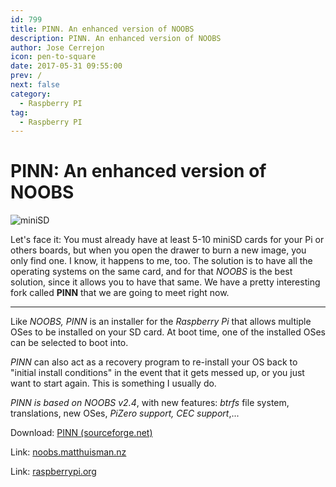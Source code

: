 ```yaml
---
id: 799
title: PINN. An enhanced version of NOOBS
description: PINN. An enhanced version of NOOBS
author: Jose Cerrejon
icon: pen-to-square
date: 2017-05-31 09:55:00
prev: /
next: false
category:
  - Raspberry PI
tag:
  - Raspberry PI
---
```


# PINN: An enhanced version of NOOBS

![miniSD](/images/2017/05/miniSD.png)

Let's face it: You must already have at least 5-10 miniSD cards for your Pi or others boards, but when you open the drawer to burn a new image, you only find one. I know, it happens to me, too. The solution is to have all the operating systems on the same card, and for that *NOOBS* is the best solution, since it allows you to have that same. We have a pretty interesting fork called **PINN** that we are going to meet right now.

- - -
Like *NOOBS, PINN* is an installer for the *Raspberry Pi* that allows multiple OSes to be installed on your SD card. At boot time, one of the installed OSes can be selected to boot into.

*PINN* can also act as a recovery program to re-install your OS back to "initial install conditions" in the event that it gets messed up, or you just want to start again. This is something I usually do.

*PINN is based on NOOBS v2.4*, with new features: *btrfs* file system, translations, new OSes, *PiZero support, CEC support*,...

Download: [PINN (sourceforge.net)](https://sourceforge.net/projects/pinn/)

Link: [noobs.matthuisman.nz](http://noobs.matthuisman.nz/)

Link: [raspberrypi.org](https://www.raspberrypi.org/forums/viewtopic.php?f=63&t=142574)